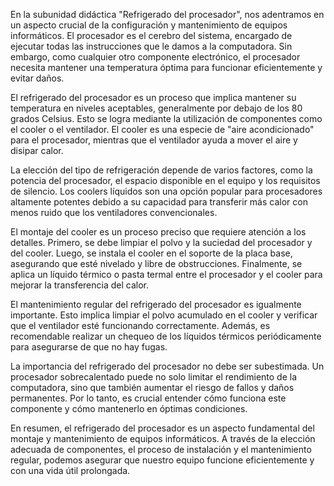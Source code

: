 En la subunidad didáctica "Refrigerado del procesador", nos adentramos en un aspecto crucial de la configuración y mantenimiento de equipos informáticos. El procesador es el cerebro del sistema, encargado de ejecutar todas las instrucciones que le damos a la computadora. Sin embargo, como cualquier otro componente electrónico, el procesador necesita mantener una temperatura óptima para funcionar eficientemente y evitar daños.

El refrigerado del procesador es un proceso que implica mantener su temperatura en niveles aceptables, generalmente por debajo de los 80 grados Celsius. Esto se logra mediante la utilización de componentes como el cooler o el ventilador. El cooler es una especie de "aire acondicionado" para el procesador, mientras que el ventilador ayuda a mover el aire y disipar calor.

La elección del tipo de refrigeración depende de varios factores, como la potencia del procesador, el espacio disponible en el equipo y los requisitos de silencio. Los coolers líquidos son una opción popular para procesadores altamente potentes debido a su capacidad para transferir más calor con menos ruido que los ventiladores convencionales.

El montaje del cooler es un proceso preciso que requiere atención a los detalles. Primero, se debe limpiar el polvo y la suciedad del procesador y del cooler. Luego, se instala el cooler en el soporte de la placa base, asegurando que esté nivelado y libre de obstrucciones. Finalmente, se aplica un líquido térmico o pasta termal entre el procesador y el cooler para mejorar la transferencia del calor.

El mantenimiento regular del refrigerado del procesador es igualmente importante. Esto implica limpiar el polvo acumulado en el cooler y verificar que el ventilador esté funcionando correctamente. Además, es recomendable realizar un chequeo de los líquidos térmicos periódicamente para asegurarse de que no hay fugas.

La importancia del refrigerado del procesador no debe ser subestimada. Un procesador sobrecalentado puede no solo limitar el rendimiento de la computadora, sino que también aumentar el riesgo de fallos y daños permanentes. Por lo tanto, es crucial entender cómo funciona este componente y cómo mantenerlo en óptimas condiciones.

En resumen, el refrigerado del procesador es un aspecto fundamental del montaje y mantenimiento de equipos informáticos. A través de la elección adecuada de componentes, el proceso de instalación y el mantenimiento regular, podemos asegurar que nuestro equipo funcione eficientemente y con una vida útil prolongada.
